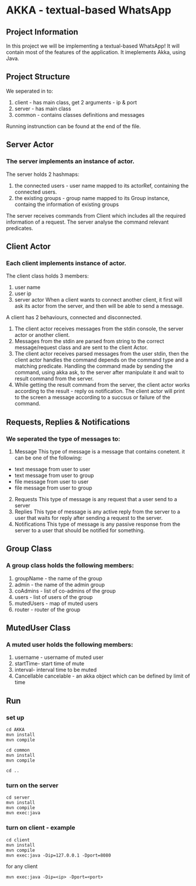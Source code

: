 # AKKA - textual-based WhatsApp

## Project Information

In this project we will be implementing a textual-based WhatsApp!
It will contain most of the features of the application.
It imeplements Akka, using Java.

## Project Structure

We seperated in to:
1. client - has main class, get 2 arguments - ip & port
2. server - has main class
3. common - contains classes definitions and messages

Running instrunction can be found at the end of the file.

## Server Actor

### The server implements an instance of actor.

The server holds 2 hashmaps:

1. the connected users - user name mapped to its actorRef,
containing the connected users.
2. the existing groups - group name mapped to its Group instance, containg the information of existing groups

The server receives commands from Client which includes all the required information of a request.
The server analyse the command relevant predicates.

## Client Actor

### Each client implements instance of actor.

The client class holds 3 members:

1. user name
2. user ip
3. server actor
   When a client wants to connect another client, it first will ask its actor
   from the server, and then will be able to send a message.

A client has 2 behaviours, connected and disconnected.

1. The client actor receives messages from the stdin console, the server actor or another client.
2. Messages from the stdin are parsed from string to the correct message/request class and are sent to the client Actor.
3. The client actor receives parsed messages from the user stdin, then the client actor handles the command depends on the command type and a matching predicate. Handling the command made by sending the command, using akka ask, to the server after manipulate it and wait to result command from the server.
4. While getting the result command from the server, the client actor works according to the result - reply os notification. The client actor will print to the screen a message according to a succsus or failure of the command.

## Requests, Replies & Notifications

### We seperated the type of messages to:

1. Message
   This type of message is a message that contains conetent.
   it can be one of the following:

- text message from user to user
- text message from user to group
- file message from user to user
- file message from user to group

2. Requests
   This type of message is any request that a user send to a server
3. Replies
   This type of message is any active reply from the server to a user that waits
   for reply after sending a request to the server.
4. Notifications
   This type of message is any passive response from the server to a user that
   should be notified for something.

## Group Class

### A group class holds the following members:

1. groupName - the name of the group
2. admin - the name of the admin group
3. coAdmins - list of co-admins of the group
4. users - list of users of the group
5. mutedUsers - map of muted users
6. router - router of the group

## MutedUser Class

### A muted user holds the following members:

1. username - username of muted user
2. startTime- start time of mute
3. interval- interval time to be muted
4. Cancellable cancelable - an akka object which can be defined by limit of time


## Run

### set up

```
cd AKKA
mvn install
mvn compile

cd common
mvn install
mvn compile

cd ..
```

### turn on the server

```
cd server
mvn install
mvn compile
mvn exec:java
```

### turn on client - example

```
cd client
mvn install
mvn compile
mvn exec:java -Dip=127.0.0.1 -Dport=8080
```

for any client

```
mvn exec:java -Dip=<ip> -Dport=<port>
```

